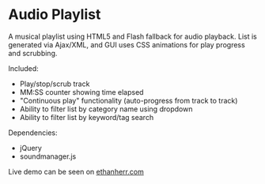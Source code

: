 Audio Playlist
==============


A musical playlist using HTML5 and Flash fallback for audio playback. List is generated via Ajax/XML, and GUI uses CSS animations for play progress and scrubbing. 

Included:
- Play/stop/scrub track
- MM:SS counter showing time elapsed
- "Continuous play" functionality (auto-progress from track to track)
- Ability to filter list by category name using dropdown
- Ability to filter list by keyword/tag search

Dependencies:
- jQuery
- soundmanager.js


Live demo can be seen on <a target="_blank" href="http://ethanherr.com">ethanherr.com</a>

